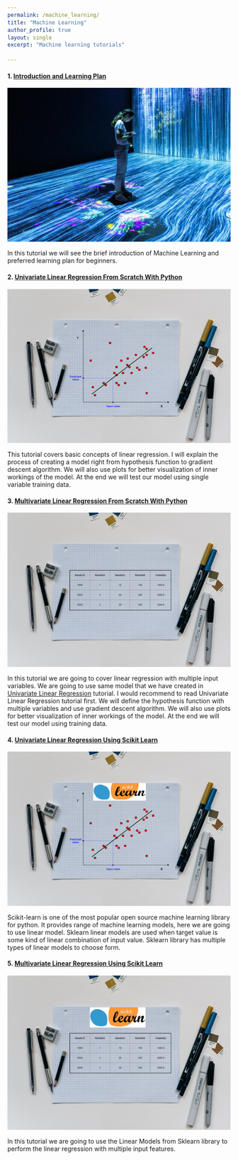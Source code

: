 ```yaml
---
permalink: /machine_learning/
title: "Machine Learning"
author_profile: true
layout: single
excerpt: "Machine learning tutorials"

---
```


#### 1. [Introduction and Learning Plan](https://satishgunjal.github.io/ml_intro/)

![machine_learning_header.png](https://raw.githubusercontent.com/satishgunjal/images/master/Machine_Learning_Header.png) 

In this tutorial we will see the brief introduction of Machine Learning and preferred learning plan for beginners.

#### 2. [Univariate Linear Regression From Scratch With Python](https://satishgunjal.github.io/univariate_lr/)

![Linear_Regression_Header.png](https://raw.githubusercontent.com/satishgunjal/images/master/Linear_Regression_Header_640x441.png)

This tutorial covers basic concepts of linear regression. I will explain the process of creating a model right from hypothesis function to gradient descent algorithm. We will also use plots for better visualization of inner workings of the model. At the end we will test our model using single variable training data.

#### 3. [Multivariate Linear Regression From Scratch With Python](https://satishgunjal.github.io/multivariate_lr/)

![multivariate_linear_regression.png](https://github.com/satishgunjal/images/blob/master/multivariate_linear_Regression_header.png?raw=true)
 
In this tutorial we are going to cover linear regression with multiple input variables. We are going to use same model that we have created in [Univariate Linear Regression](https://satishgunjal.github.io/univariate_lr/) tutorial. I would recommend to read Univariate Linear Regression tutorial first.
We will define the hypothesis function with multiple variables and use gradient descent algorithm. We will also use plots for better visualization of inner workings of the model. At the end we will test our model using training data.

#### 4. [Univariate Linear Regression Using Scikit Learn](https://satishgunjal.github.io/univariate_lr_scikit/)

![Linear_Regression_ScikitLearn_Header.png](https://raw.githubusercontent.com/satishgunjal/images/master/Linear_Regression_ScikitLearn_Header_640x441.png)
 
Scikit-learn is one of the most popular open source machine learning library for python. It provides range of machine learning models, here we are going to use linear model. Sklearn linear models are used when target value is some kind of linear combination of input value. Sklearn library has multiple types of linear models to choose form.

#### 5. [Multivariate Linear Regression Using Scikit Learn](https://satishgunjal.github.io/multivariate_lr_scikit/)

![multivariate_linear_Regression_scikit_header.png](https://raw.githubusercontent.com/satishgunjal/images/master/multivariate_linear_Regression_scikit_header.png)
 
In this tutorial we are going to use the Linear Models from Sklearn library to perform the linear regression with multiple input features.
